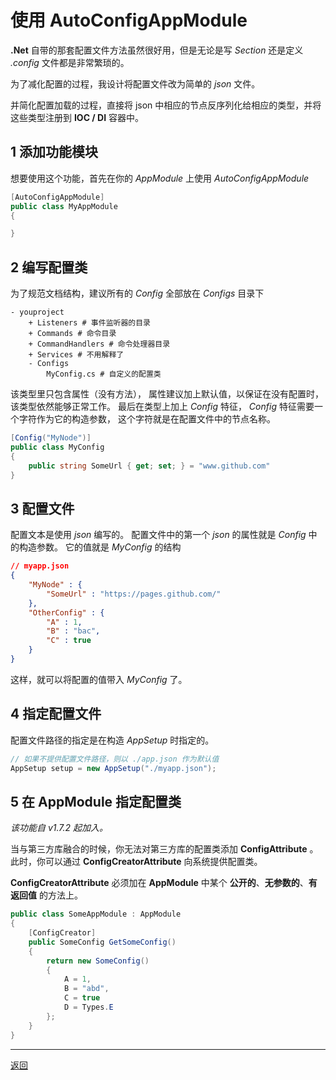 # 使用 AutoConfigAppModule

**.Net** 自带的那套配置文件方法虽然很好用，但是无论是写 *Section* 还是定义 *.config* 文件都是非常繁琐的。

为了减化配置的过程，我设计将配置文件改为简单的 *json* 文件。

并简化配置加载的过程，直接将 json 中相应的节点反序列化给相应的类型，并将这些类型注册到 **IOC / DI** 容器中。

## 1 添加功能模块

想要使用这个功能，首先在你的 *AppModule* 上使用 *AutoConfigAppModule*

```csharp
[AutoConfigAppModule]
public class MyAppModule
{

}
```

## 2 编写配置类

为了规范文档结构，建议所有的 *Config* 全部放在 *Configs* 目录下
```shell
- youproject
    + Listeners # 事件监听器的目录
    + Commands # 命令目录 
    + CommandHandlers # 命令处理器目录
    + Services # 不用解释了
    - Configs
        MyConfig.cs # 自定义的配置类
```

该类型里只包含属性（没有方法），
属性建议加上默认值，以保证在没有配置时，该类型依然能够正常工作。
最后在类型上加上 *Config* 特征，
*Config* 特征需要一个字符作为它的构造参数，
这个字符就是在配置文件中的节点名称。

```csharp
[Config("MyNode")]
public class MyConfig
{
    public string SomeUrl { get; set; } = "www.github.com"
}
```

## 3 配置文件
配置文本是使用 *json* 编写的。
配置文件中的第一个 *json* 的属性就是 *Config* 中的构造参数。
它的值就是 *MyConfig* 的结构

```json
// myapp.json
{
    "MyNode" : {
        "SomeUrl" : "https://pages.github.com/"
    },
    "OtherConfig" : {
        "A" : 1,
        "B" : "bac",
        "C" : true
    }
}
```

这样，就可以将配置的值带入 *MyConfig* 了。

## 4 指定配置文件

配置文件路径的指定是在构造 *AppSetup* 时指定的。

```csharp
// 如果不提供配置文件路径，则以 ./app.json 作为默认值
AppSetup setup = new AppSetup("./myapp.json");
```

## 5 在 AppModule 指定配置类

*该功能自 v1.7.2 起加入。*

当与第三方库融合的时候，你无法对第三方库的配置类添加 **ConfigAttribute** 。
此时，你可以通过 **ConfigCreatorAttribute** 向系统提供配置类。

**ConfigCreatorAttribute** 必须加在 **AppModule** 中某个 **公开的**、**无参数的**、**有返回值** 的方法上。

```csharp
public class SomeAppModule : AppModule
{
    [ConfigCreator]
    public SomeConfig GetSomeConfig()
    {
        return new SomeConfig()
        {
            A = 1,
            B = "abd",
            C = true
            D = Types.E
        };
    }
}
```


---

[返回](../readme.md)